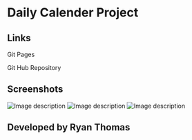 # Daily Calender Project

  

##  Links
Git Pages

Git Hub Repository




## Screenshots

![Image description]()
![Image description]()
![Image description]()

## Developed by Ryan Thomas

